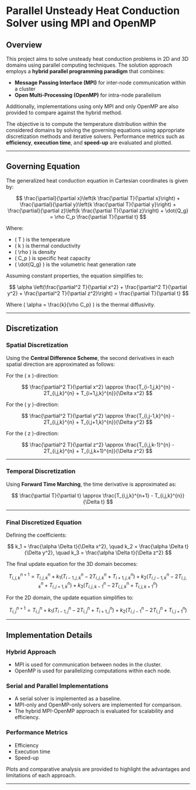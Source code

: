 # Parallel Unsteady Heat Conduction Solver using MPI and OpenMP

## Overview

This project aims to solve unsteady heat conduction problems in 2D and 3D domains using parallel computing techniques. The solution approach employs a **hybrid parallel programming paradigm** that combines:

- **Message Passing Interface (MPI)** for inter-node communication within a cluster
- **Open Multi-Processing (OpenMP)** for intra-node parallelism

Additionally, implementations using only MPI and only OpenMP are also provided to compare against the hybrid method.

The objective is to compute the temperature distribution within the considered domains by solving the governing equations using appropriate discretization methods and iterative solvers. Performance metrics such as **efficiency**, **execution time**, and **speed-up** are evaluated and plotted.

---

## Governing Equation

The generalized heat conduction equation in Cartesian coordinates is given by:

$$
\frac{\partial}{\partial x}\left(k \frac{\partial T}{\partial x}\right) + \frac{\partial}{\partial y}\left(k \frac{\partial T}{\partial y}\right) + \frac{\partial}{\partial z}\left(k \frac{\partial T}{\partial z}\right) + \dot{Q_g} = \rho C_p \frac{\partial T}{\partial t}
$$

Where:


- \( T \) is the temperature
- \( k \) is thermal conductivity
- \( \rho \) is density
- \( C_p \) is specific heat capacity
- \( \dot{Q_g} \) is the volumetric heat generation rate

Assuming constant properties, the equation simplifies to:

$$
\alpha \left(\frac{\partial^2 T}{\partial x^2} + \frac{\partial^2 T}{\partial y^2} + \frac{\partial^2 T}{\partial z^2}\right) = \frac{\partial T}{\partial t}
$$

Where \( \alpha = \frac{k}{\rho C_p} \) is the thermal diffusivity.

---

## Discretization

### Spatial Discretization

Using the **Central Difference Scheme**, the second derivatives in each spatial direction are approximated as follows:

For the \( x \)-direction:

$$
\frac{\partial^2 T}{\partial x^2} \approx \frac{T_{i-1,j,k}^{n} - 2T_{i,j,k}^{n} + T_{i+1,j,k}^{n}}{\Delta x^2}
$$

For the \( y \)-direction:

$$
\frac{\partial^2 T}{\partial y^2} \approx \frac{T_{i,j-1,k}^{n} - 2T_{i,j,k}^{n} + T_{i,j+1,k}^{n}}{\Delta y^2}
$$

For the \( z \)-direction:

$$
\frac{\partial^2 T}{\partial z^2} \approx \frac{T_{i,j,k-1}^{n} - 2T_{i,j,k}^{n} + T_{i,j,k+1}^{n}}{\Delta z^2}
$$

---

### Temporal Discretization

Using **Forward Time Marching**, the time derivative is approximated as:

$$
\frac{\partial T}{\partial t} \approx \frac{T_{i,j,k}^{n+1} - T_{i,j,k}^{n}}{\Delta t}
$$

---

### Final Discretized Equation

Defining the coefficients:

$$
k_1 = \frac{\alpha \Delta t}{\Delta x^2}, \quad k_2 = \frac{\alpha \Delta t}{\Delta y^2}, \quad k_3 = \frac{\alpha \Delta t}{\Delta z^2}
$$

The final update equation for the 3D domain becomes:

$$
T_{i,j,k}^{n+1} = T_{i,j,k}^{n} + k_1 \left(T_{i-1,j,k}^{n} - 2T_{i,j,k}^{n} + T_{i+1,j,k}^{n}\right) + k_2 \left(T_{i,j-1,k}^{n} - 2T_{i,j,k}^{n} + T_{i,j+1,k}^{n}\right) + k_3 \left(T_{i,j,k-1}^{n} - 2T_{i,j,k}^{n} + T_{i,j,k+1}^{n}\right)
$$

For the 2D domain, the update equation simplifies to:

$$
T_{i,j}^{n+1} = T_{i,j}^{n} + k_1 \left(T_{i-1,j}^{n} - 2T_{i,j}^{n} + T_{i+1,j}^{n}\right) + k_2 \left(T_{i,j-1}^{n} - 2T_{i,j}^{n} + T_{i,j+1}^{n}\right)
$$

---

## Implementation Details

### Hybrid Approach
- MPI is used for communication between nodes in the cluster.
- OpenMP is used for parallelizing computations within each node.

### Serial and Parallel Implementations
- A serial solver is implemented as a baseline.
- MPI-only and OpenMP-only solvers are implemented for comparison.
- The hybrid MPI-OpenMP approach is evaluated for scalability and efficiency.

### Performance Metrics
- Efficiency
- Execution time
- Speed-up

Plots and comparative analysis are provided to highlight the advantages and limitations of each approach.

---

